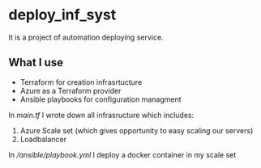 
# deploy_inf_syst

It is a project of automation deploying service.

## What I use

- Terraform for creation infrasrtucture
- Azure as a Terraform provider
- Ansible playbooks for configuration managment 

In *main.tf* I wrote down all infrasructure which includes:
1. Azure Scale set (which gives opportunity to easy scaling our servers)
2. Loadbalancer

In */ansible/playbook.yml* I deploy a docker container in my scale set

